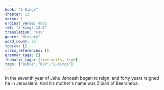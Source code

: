 ```yaml
---
book: "2 Kings"
chapter: 12
verse: 1
ordinal_verse: 9852
ref: "2 Kings 12:1"
translation: "KJV"
genre: "History"
word_count: 25
topics: []
cross_references: []
grammar_tags: []
thematic_tags: [time-units, time]
tags: ["Bible","KJV","2-Kings"]
---
```

In the seventh year of Jehu Jehoash began to reign; and forty years reigned he in Jerusalem. And his mother's name was Zibiah of Beersheba.
